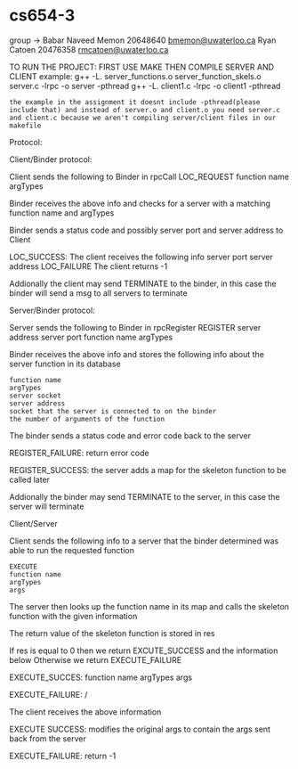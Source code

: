 # cs654-3
group -> Babar Naveed Memon 20648640 bmemon@uwaterloo.ca
		 Ryan Catoen 20476358 rmcatoen@uwaterloo.ca

TO RUN THE PROJECT:
	FIRST USE MAKE
	THEN COMPILE SERVER AND CLIENT
	example:
	g++ -L. server_functions.o server_function_skels.o server.c -lrpc -o server -pthread
	g++ -L. client1.c -lrpc -o client1 -pthread

	the example in the assignment it doesnt include -pthread(please include that) and instead of server.o and client.o you need server.c and client.c because we aren't compiling server/client files in our makefile



Protocol:

Client/Binder protocol:

Client sends the following to Binder in rpcCall
	LOC_REQUEST
	function name
	argTypes

Binder receives the above info and checks for a server with a matching function
name and argTypes

Binder sends a status code and possibly server port and server address to Client

LOC_SUCCESS:
	The client receives the following info
		server port
		server address
LOC_FAILURE
	The client returns -1

Addionally the client may send TERMINATE to the binder, in this case
the binder will send a msg to all servers to terminate


Server/Binder protocol:

Server sends the following to Binder in rpcRegister
	REGISTER
	server address
	server port
	function name
	argTypes

Binder receives the above info and stores the following info about the server 
function in its database

	function name
	argTypes
	server socket
	server address
	socket that the server is connected to on the binder
	the number of arguments of the function

The binder sends a status code and error code back to the server

REGISTER_FAILURE:
	return error code

REGISTER_SUCCESS:
	the server adds a map for the skeleton function to be called later

Addionally the binder may send TERMINATE to the server, in this case the
server will terminate

Client/Server

Client sends the following info to a server that the binder determined was able
to run the requested function

	EXECUTE
	function name
	argTypes
	args

The server then looks up the function name in its map and calls the skeleton
function with the given information

The return value of the skeleton function is stored in res

If res is equal to 0 then we return EXCUTE_SUCCESS and the information below
Otherwise we return EXECUTE_FAILURE

EXECUTE_SUCCES:
	function name
	argTypes
	args

EXECUTE_FAILURE:
	/

The client receives the above information

EXECUTE SUCCESS:
	modifies the original args to contain the args sent back from the server

EXECUTE_FAILURE:
	return -1

